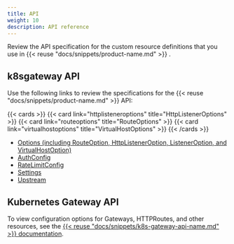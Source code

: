```yaml
---
title: API 
weight: 10
description: API reference
---
```


Review the API specification for the custom resource definitions that you use in {{< reuse "docs/snippets/product-name.md" >}} .

## k8sgateway API

Use the following links to review the specifications for the {{< reuse "docs/snippets/product-name.md" >}} API: 

{{< cards >}}
  {{< card link="httplisteneroptions" title="HttpListenerOptions" >}}
  {{< card link="routeoptions" title="RouteOptions" >}}
  {{< card link="virtualhostoptions" title="VirtualHostOptions" >}}
{{< /cards >}}

* [Options (including RouteOption, HttpListenerOption, ListenerOption, and VirtualHostOption)](https://docs.solo.io/gloo-edge/main/reference/api/github.com/solo-io/gloo/projects/gloo/api/v1/options.proto.sk/)
* [AuthConfig](https://docs.solo.io/gloo-edge/main/reference/api/github.com/solo-io/gloo/projects/gloo/api/v1/enterprise/options/extauth/v1/extauth.proto.sk/#authconfig)
* [RateLimitConfig](https://docs.solo.io/gloo-edge/main/reference/api/github.com/solo-io/solo-apis/api/rate-limiter/v1alpha1/ratelimit.proto.sk/)
* [Settings](https://docs.solo.io/gloo-edge/main/reference/api/github.com/solo-io/gloo/projects/gloo/api/v1/settings.proto.sk/)
* [Upstream](https://docs.solo.io/gloo-edge/main/reference/api/github.com/solo-io/gloo/projects/gloo/api/v1/upstream.proto.sk/)

## Kubernetes Gateway API

To view configuration options for Gateways, HTTPRoutes, and other resources, see the [{{< reuse "docs/snippets/k8s-gateway-api-name.md" >}} documentation](https://gateway-api.sigs.k8s.io/concepts/api-overview/).



